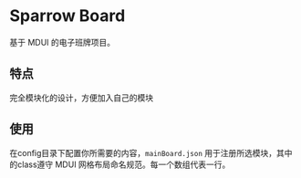 # Sparrow Board

基于 MDUI 的电子班牌项目。

## 特点

完全模块化的设计，方便加入自己的模块

## 使用

在config目录下配置你所需要的内容，`mainBoard.json` 用于注册所选模块，其中的class遵守 MDUI 网格布局命名规范。每一个数组代表一行。